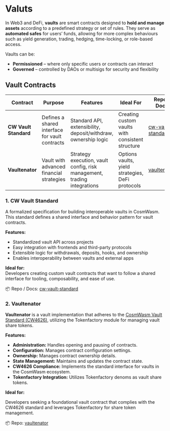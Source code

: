 # Valuts

In Web3 and DeFi, **vaults** are smart contracts designed to **hold and manage assets** according to a predefined strategy or set of rules. They serve as **automated safes** for users’ funds, allowing for more complex behaviours such as yield generation, trading, hedging, time-locking, or role-based access.

Vaults can be:

* **Permissioned** – where only specific users or contracts can interact
* **Governed** – controlled by DAOs or multisigs for security and flexibility



## Vault Contracts

| **Contract**          | **Purpose**                                    | **Features**                                                            | **Ideal For**                                    | **Repo / Docs**                                                                 |
| --------------------- | ---------------------------------------------- | ----------------------------------------------------------------------- | ------------------------------------------------ | ------------------------------------------------------------------------------- |
| **CW Vault Standard** | Defines a shared interface for vault contracts | Standard API, extensibility, deposit/withdraw, ownership logic          | Creating custom vaults with consistent structure | [cw-vault-standard](https://docs.rs/cw-vault-standard/0.4.1/cw_vault_standard/) |
| **Vaultenator**       | Vault with advanced financial strategies       | Strategy execution, vault config, risk management, trading integrations | Options vaults, yield strategies, DeFi protocols | [vaultenator](https://github.com/margined-protocol/vaultenator)                 |

### 1. **CW Vault Standard**

A formalized specification for building interoperable vaults in CosmWasm. This standard defines a shared interface and behavior pattern for vault contracts.

**Features:**

* Standardized vault API across projects
* Easy integration with frontends and third-party protocols
* Extensible logic for withdrawals, deposits, hooks, and ownership
* Enables interoperability between vaults and external apps

**Ideal for:**\
Developers creating custom vault contracts that want to follow a shared interface for tooling, composability, and ease of use.

📦 Repo / Docs: [cw-vault-standard](https://docs.rs/cw-vault-standard/0.4.1/cw_vault_standard/)

### 2. **Vaultenator**

**Vaultenator** is a vault implementation that adheres to the [CosmWasm Vault Standard (CW4626)](https://docs.rs/cw-vault-standard/0.4.1/cw_vault_standard/), utilizing the Tokenfactory module for managing vault share tokens.

**Features:**

* **Administration:** Handles opening and pausing of contracts.
* **Configuration:** Manages contract configuration settings.
* **Ownership:** Manages contract ownership details.
* **State Management:** Maintains and updates the contract state.
* **CW4626 Compliance:** Implements the standard interface for vaults in the CosmWasm ecosystem.
* **Tokenfactory Integration:** Utilizes Tokenfactory denoms as vault share tokens.

**Ideal for:**

Developers seeking a foundational vault contract that complies with the CW4626 standard and leverages Tokenfactory for share token management.

📦 Repo: [vaultenator](https://github.com/margined-protocol/vaultenator)
